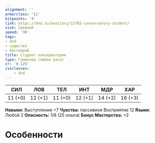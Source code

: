 ```yaml
---
alignment: ''
armorclass: '11'
hitpoints: '4'
link: https://dnd.su/bestiary/12703-conservatory-student/
size: Средний
speed: '30'
tags:
- dnd
- существо
- бестиарий
title: Студент консерватории
type: Гуманоид (любая раса)
cr: '0.125'
cssclasses:
    - dnd
---
```



| СИЛ | ЛОВ | ТЕЛ | ИНТ | МДР | ХАР |
|---|---|---|---|---|---|
| 11 (+0) | 12 (+1) | 11 (+0) | 12 (+1) | 14 (+2) | 16 (+3) |
**Навыки:** Выступление +7
**Чувства:** пассивное Восприятие 12
**Языки:** Любой 2
**Опасность:** 1/8 (25 опыта)
**Бонус Мастерства:** +2


# Особенности
